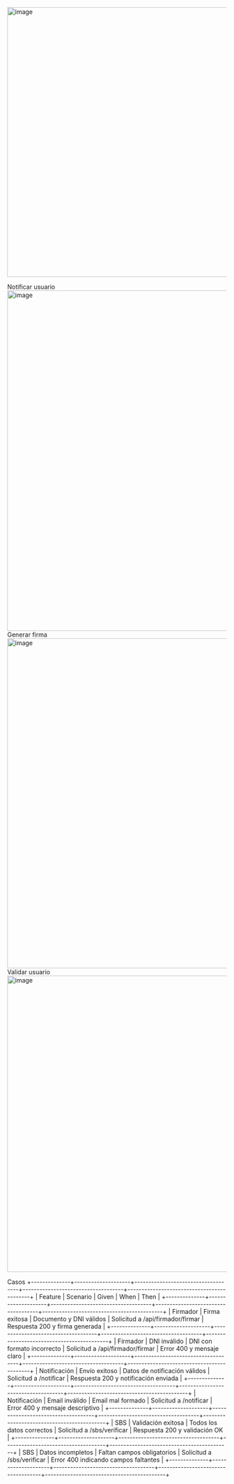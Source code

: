<img width="1314" height="619" alt="image" src="https://github.com/user-attachments/assets/880c31b7-0c8c-4cde-bd35-09500f2c100b" />

Notificar usuario
<img width="1354" height="781" alt="image" src="https://github.com/user-attachments/assets/bbe46806-08c6-4a55-90f3-0bc3b99e592a" />
Generar firma
<img width="1361" height="757" alt="image" src="https://github.com/user-attachments/assets/b4be0640-aa9a-49da-b57e-2a8f78239ffe" />
Validar usuario
<img width="1410" height="680" alt="image" src="https://github.com/user-attachments/assets/354823ad-a903-484b-b4a6-c9da31eeffc7" />

Casos 
+--------------+--------------------+------------------------------------+------------------------------------+-------------------------------------------+
| Feature      | Scenario           | Given                              | When                               | Then                                      |
+--------------+--------------------+------------------------------------+------------------------------------+-------------------------------------------+
| Firmador     | Firma exitosa      | Documento y DNI válidos            | Solicitud a /api/firmador/firmar   | Respuesta 200 y firma generada            |
+--------------+--------------------+------------------------------------+------------------------------------+-------------------------------------------+
| Firmador     | DNI inválido       | DNI con formato incorrecto         | Solicitud a /api/firmador/firmar   | Error 400 y mensaje claro                 |
+--------------+--------------------+------------------------------------+------------------------------------+-------------------------------------------+
| Notificación | Envío exitoso      | Datos de notificación válidos      | Solicitud a /notificar             | Respuesta 200 y notificación enviada      |
+--------------+--------------------+------------------------------------+------------------------------------+-------------------------------------------+
| Notificación | Email inválido     | Email mal formado                  | Solicitud a /notificar             | Error 400 y mensaje descriptivo           |
+--------------+--------------------+------------------------------------+------------------------------------+-------------------------------------------+
| SBS          | Validación exitosa | Todos los datos correctos          | Solicitud a /sbs/verificar         | Respuesta 200 y validación OK             |
+--------------+--------------------+------------------------------------+------------------------------------+-------------------------------------------+
| SBS          | Datos incompletos  | Faltan campos obligatorios          | Solicitud a /sbs/verificar         | Error 400 indicando campos faltantes      |
+--------------+--------------------+------------------------------------+------------------------------------+-------------------------------------------+
